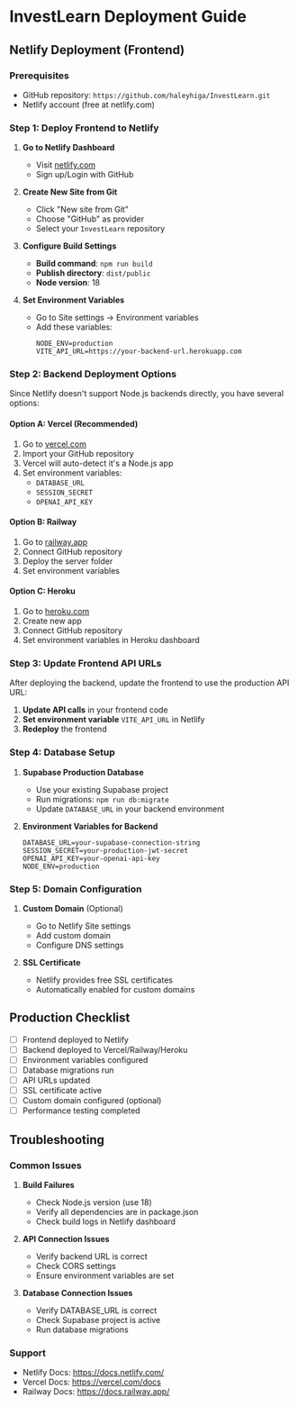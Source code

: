 # InvestLearn Deployment Guide

## Netlify Deployment (Frontend)

### Prerequisites
- GitHub repository: `https://github.com/haleyhiga/InvestLearn.git`
- Netlify account (free at netlify.com)

### Step 1: Deploy Frontend to Netlify

1. **Go to Netlify Dashboard**
   - Visit [netlify.com](https://netlify.com)
   - Sign up/Login with GitHub

2. **Create New Site from Git**
   - Click "New site from Git"
   - Choose "GitHub" as provider
   - Select your `InvestLearn` repository

3. **Configure Build Settings**
   - **Build command**: `npm run build`
   - **Publish directory**: `dist/public`
   - **Node version**: 18

4. **Set Environment Variables**
   - Go to Site settings → Environment variables
   - Add these variables:
     ```
     NODE_ENV=production
     VITE_API_URL=https://your-backend-url.herokuapp.com
     ```

### Step 2: Backend Deployment Options

Since Netlify doesn't support Node.js backends directly, you have several options:

#### Option A: Vercel (Recommended)
1. Go to [vercel.com](https://vercel.com)
2. Import your GitHub repository
3. Vercel will auto-detect it's a Node.js app
4. Set environment variables:
   - `DATABASE_URL`
   - `SESSION_SECRET`
   - `OPENAI_API_KEY`

#### Option B: Railway
1. Go to [railway.app](https://railway.app)
2. Connect GitHub repository
3. Deploy the server folder
4. Set environment variables

#### Option C: Heroku
1. Go to [heroku.com](https://heroku.com)
2. Create new app
3. Connect GitHub repository
4. Set environment variables in Heroku dashboard

### Step 3: Update Frontend API URLs

After deploying the backend, update the frontend to use the production API URL:

1. **Update API calls** in your frontend code
2. **Set environment variable** `VITE_API_URL` in Netlify
3. **Redeploy** the frontend

### Step 4: Database Setup

1. **Supabase Production Database**
   - Use your existing Supabase project
   - Run migrations: `npm run db:migrate`
   - Update `DATABASE_URL` in your backend environment

2. **Environment Variables for Backend**
   ```
   DATABASE_URL=your-supabase-connection-string
   SESSION_SECRET=your-production-jwt-secret
   OPENAI_API_KEY=your-openai-api-key
   NODE_ENV=production
   ```

### Step 5: Domain Configuration

1. **Custom Domain** (Optional)
   - Go to Netlify Site settings
   - Add custom domain
   - Configure DNS settings

2. **SSL Certificate**
   - Netlify provides free SSL certificates
   - Automatically enabled for custom domains

## Production Checklist

- [ ] Frontend deployed to Netlify
- [ ] Backend deployed to Vercel/Railway/Heroku
- [ ] Environment variables configured
- [ ] Database migrations run
- [ ] API URLs updated
- [ ] SSL certificate active
- [ ] Custom domain configured (optional)
- [ ] Performance testing completed

## Troubleshooting

### Common Issues

1. **Build Failures**
   - Check Node.js version (use 18)
   - Verify all dependencies are in package.json
   - Check build logs in Netlify dashboard

2. **API Connection Issues**
   - Verify backend URL is correct
   - Check CORS settings
   - Ensure environment variables are set

3. **Database Connection Issues**
   - Verify DATABASE_URL is correct
   - Check Supabase project is active
   - Run database migrations

### Support

- Netlify Docs: https://docs.netlify.com/
- Vercel Docs: https://vercel.com/docs
- Railway Docs: https://docs.railway.app/
